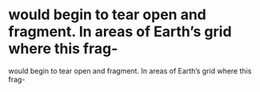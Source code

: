 # would begin to tear open and fragment. In areas of Earth’s grid where this frag-

would begin to tear open and fragment. In areas of Earth’s grid where this frag-